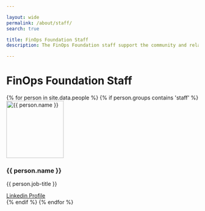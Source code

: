 ```yaml
---

layout: wide
permalink: /about/staff/
search: true

title: FinOps Foundation Staff
description: The FinOps Foundation staff support the community and related initiatives.

---
```


# FinOps Foundation Staff

<div class="flex md:flex-row flex-wrap items-stretch p-4 rounded-md mt-4">
{% for person in site.data.people %}
  {% if person.groups contains 'staff' %}
     <div class="w-1/2 md:w-1/3 p-2 flex">
      <div class="flex flex-col bg-gray-100 w-full items-stretch text-center p-2 rounded-lg shadow-sm border-solid border-gray-200 border hover:-translate-y-1 hover:shadow-lg transition transform duration-500 hover:border-green-500">
        <div>
          <img src="/img/people/{{ person.image }}" alt="{{ person.name }}" width="150" class="rounded-full inline-block" />
        </div>
        <div class="flex-grow">
          <h3 class="mb-1 mt-2">{{ person.name }}</h3>
          <p class="px-2 mb-1 leading-snug">{{ person.job-title }}</p>
        </div>
        <a href="{{ person.linkedin-url }}" class="text-sm text-green-500 hover:text-green-600 transition-colors duration-200">Linkedin Profile</a>
      </div>
    </div>
    {% endif %}
{% endfor %}
</div>